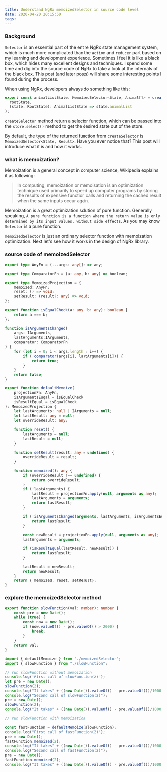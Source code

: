 ```yaml
---
title: Understand NgRx memoizedSelector in source code level
date: 2020-04-20 20:15:50
tags:
---
```


### Background

`Selector` is an essential part of the entire NgRx state management system, which is much more complicated than the `action` and `reducer` part based on my learning and development experience. Sometimes I feel it is like a black box, which hides many excellent designs and techniques. I spend some time and dig into the source code of NgRx to take a look at the internals of the black box. This post (and later posts) will share some interesting points I found during the process. 

When using NgRx, developers always do something like this: 

``` javascript 
export const animalListState: MemoizedSelector<State, Animal[]> = createSelector(
  rootState,
  (state: RootState): AnimalListState => state.animalList
);
```

`createSelector` method return a selector function, which can be passed into the `store.select()` method to get the desired state out of the store. 

By default, the type of the returned function from `createSelector` is `MemoizedSelector<State, Result>`. Have you ever notice that? This post will introduce what it is and how it works. 


###  what is memoization?

Memoization is a general concept in computer science, Wikipedia explains it as following: 

> In computing, memoization or memoisation is an optimization technique used primarily to speed up computer programs by storing the results of expensive function calls and returning the cached result when the same inputs occur again.

Memoization is a great optimization solution of pure function. Generally speaking, `A pure function is a function where the return value is only determined by its input values, without side effects`. As you may know `Selector` is a pure function. 

`memoizedSelector` is just an ordinary selector function with memoization optimization. Next let's see how it works in the design of NgRx library.

### source code of memoizedSelector 

``` typescript 
export type AnyFn = (...args: any[]) => any;

export type ComparatorFn = (a: any, b: any) => boolean;

export type MemoizedProjection = {
    memoized: AnyFn;
    reset: () => void;
    setResult: (result?: any) => void;
};

export function isEqualCheck(a: any, b: any): boolean {
    return a === b;
};

function isArgumentsChanged(
    args: IArguments,
    lastArguments:IArguments,
    comparator: ComparatorFn
) {
    for (let i = 0; i < args.length ; i++) {
        if (!comparator(args[i], lastArguments[i])) {
            return true;
        }
    }
    return false;
}

export function defaultMemoize(
    projectionFn: AnyFn,
    isArgumentsEuqal = isEqualCheck,
    isResultEqual = isEqualCheck
): MemoizedProjection {
    let lastArguments: null | IArguments = null;
    let lastResult: any = null;
    let overrideResult: any;

    function reset() {
        lastArguments = null;
        lastResult = null;
    }

    function setResult(result: any = undefined) {
        overrideResult = result;
    }

    function memoized(): any {
        if (overrideResult !== undefined) {
            return overrideResult;
        } 
        if (!lastArguments) {
            lastResult = projectionFn.apply(null, arguments as any);
            lastArguments = arguments;
            return lastResult;
        }

        if (!isArgumentsChanged(arguments, lastArguments, isArgumentsEuqal)) {
            return lastResult;
        }

        const newResult = projectionFn.apply(null, arguments as any);
        lastArguments = arguments;

        if (isResultEqual(lastResult, newResult)) {
            return lastResult;
        }

        lastResult = newResult;
        return newResult;
    }
    return { memoized, reset, setResult};
}
```

### explore the memoizedSelector method

``` typescript 
export function slowFunction(val: number): number {
    const pre = new Date();
    while (true) {
        const now = new Date();
        if (now.valueOf() - pre.valueOf() > 2000) {
            break;
        }
    }
    return val;
}
```


``` typescript 
import { defaultMemoize } from "./memoizedSelector";
import { slowFunction } from "./slowFunction";

// run slowFunction without memoization
console.log("First call of slowFunction(2)");
let pre = new Date();
slowFunction(2);
console.log("It takes" + ((new Date()).valueOf() - pre.valueOf())/1000 +  "seconds \n");
console.log("Second call of slowFunction(2)");
pre = new Date();
slowFunction(2);
console.log("It takes" + ((new Date()).valueOf() - pre.valueOf())/1000 +  "seconds \n");

// run slowFunction with memoization

const fastFunction = defaultMemoize(slowFunction);
console.log("First call of fastFunction(2)");
pre = new Date();
fastFunction.memoized(2);
console.log("It takes" + ((new Date()).valueOf() - pre.valueOf())/1000 +  "seconds \n");
console.log("Second call of fastFunction(2)");
pre = new Date();
fastFunction.memoized(2);
console.log("It takes" + ((new Date()).valueOf() - pre.valueOf())/1000 +  "seconds \n");
```

